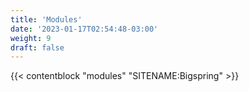 ```yaml
---
title: 'Modules'
date: '2023-01-17T02:54:48-03:00'
weight: 9
draft: false
---
```


{{< contentblock "modules" "SITENAME:Bigspring"  >}}